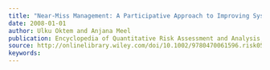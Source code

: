 ```yaml
---
title: "Near-Miss Management: A Participative Approach to Improving System Reliability"
date: 2008-01-01
author: Ulku Oktem and Anjana Meel
publication: Encyclopedia of Quantitative Risk Assessment and Analysis, Melnick, E., and Everitt, B. (eds.) John Wiley & Sons Ltd.
source: http://onlinelibrary.wiley.com/doi/10.1002/9780470061596.risk0508/full
keywords:
---
```





